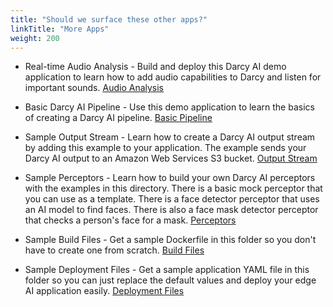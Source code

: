 ```yaml
---
title: "Should we surface these other apps?"
linkTitle: "More Apps"
weight: 200
---
```


- Real-time Audio Analysis - Build and deploy this Darcy AI demo application to learn how to add audio capabilities to Darcy and listen for important sounds. [Audio Analysis](https://github.com/darcyai/darcyai-sdk/blob/master/examples/audio_analysis)

- Basic Darcy AI Pipeline - Use this demo application to learn the basics of creating a Darcy AI pipeline. [Basic Pipeline](https://github.com/darcyai/darcyai-sdk/blob/master/examples/basic_pipeline)

- Sample Output Stream - Learn how to create a Darcy AI output stream by adding this example to your application. The example sends your Darcy AI output to an Amazon Web Services S3 bucket. [Output Stream](https://github.com/darcyai/darcyai-sdk/blob/master/examples/output_streams)

- Sample Perceptors - Learn how to build your own Darcy AI perceptors with the examples in this directory. There is a basic mock perceptor that you can use as a template. There is a face detector perceptor that uses an AI model to find faces. There is also a face mask detector perceptor that checks a person's face for a mask. [Perceptors](https://github.com/darcyai/darcyai-sdk/blob/master/examples/perceptors)

- Sample Build Files - Get a sample Dockerfile in this folder so you don't have to create one from scratch. [Build Files](https://github.com/darcyai/darcyai-sdk/blob/master/examples/build)

- Sample Deployment Files - Get a sample application YAML file in this folder so you can just replace the default values and deploy your edge AI application easily. [Deployment Files](https://github.com/darcyai/darcyai-sdk/blob/master/examples/deploy)
